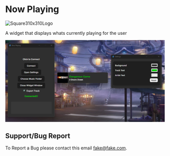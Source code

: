 # Now Playing

<img width="310" height="310" alt="Square310x310Logo" src="https://github.com/user-attachments/assets/656b6ef1-491b-460d-ab8b-39ebf8e8c7dc" />

A widget that displays whats currently playing for the user

![Image preview](https://github.com/JalenDmarion25/spotify-now-playing-v2/blob/main/visual_example.png?raw=true)

## Support/Bug Report

To Report a Bug please contact this email fake@fake.com.

